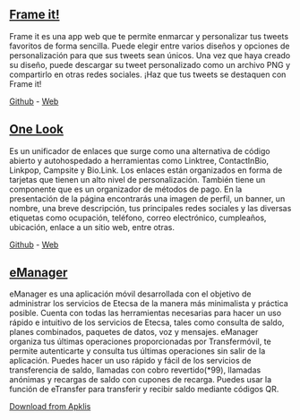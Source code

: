 ## [Frame it!](https://frame-it-app.vercel.app)

Frame it es una app web que te permite enmarcar y personalizar tus tweets favoritos de forma sencilla. Puede elegir entre varios diseños y opciones de personalización para que sus tweets sean únicos. Una vez que haya creado su diseño, puede descargar su tweet personalizado como un archivo PNG y compartirlo en otras redes sociales. ¡Haz que tus tweets se destaquen con Frame it!

[Github](https://github.com/mybess00/frame-it) - [Web](https://frame-it-app.vercel.app)

## [One Look](http://rafael-one-look.vercel.app)

Es un unificador de enlaces que surge como una alternativa de código abierto y autohospedado a herramientas como Linktree, ContactInBio, Linkpop, Campsite y Bio.Link. Los enlaces están organizados en forma de tarjetas que tienen un alto nivel de personalización. También tiene un componente que es un organizador de métodos de pago. En la presentación de la página encontrarás una imagen de perfil, un banner, un nombre, una breve descripción, tus principales redes sociales y las diversas etiquetas como ocupación, teléfono, correo electrónico, cumpleaños, ubicación, enlace a un sitio web, entre otras.

[Github](https://github.com/mybess00/one-look) - [Web](http://rafael-one-look.vercel.app)

## [eManager](https://apklis.cu/application/com.raise.studios.emanager)

eManager es una aplicación móvil desarrollada con el objetivo de administrar los servicios de Etecsa de la manera más minimalista y práctica posible. Cuenta con todas las herramientas necesarias para hacer un uso rápido e intuitivo de los servicios de Etecsa, tales como consulta de saldo, planes combinados, paquetes de datos, voz y mensajes. eManager organiza tus últimas operaciones proporcionadas por Transfermóvil, te permite autenticarte y consulta tus últimas operaciones sin salir de la aplicación. Puedes hacer un uso rápido y fácil de los servicios de transferencia de saldo, llamadas con cobro revertido(*99), llamadas anónimas y recargas de saldo con cupones de recarga. Puedes usar la función de eTransfer para transferir y recibir saldo mediante códigos QR.

[Download from Apklis](https://apklis.cu/application/com.raise.studios.emanager)
